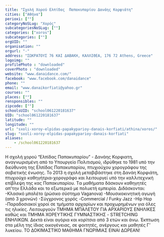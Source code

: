 ```yaml
---
title: "Σχολή Χορού Ελπίδας  Παπακυπαρίου Δανάης Κορφιάτη"
cities: ["Αθήνα"]
perioxi: [""]
categoryNoSLug: "Χορός"
subcategoriesNoSLug: [""]
categories: ["xoros"]
subcategories: [""]
orgUID: ""
organisation: ""
orgurl: "-"
address: "ΣΩΚΡΑΤΟΥΣ 76 ΚΑΙ ΔΑΒΑΚΗ, ΚΑΛΛΙΘΕΑ, 176 72 Athens, Greece"
logoimg: ""
profilePhoto : "downloaded"
coverPhoto : "downloaded"
website: "www.danaidance.com/"
facebook: "www.facebook.com/danaidance"
phone: ""
email: "www.danaikorfiati@yahoo.gr"
courses: ""
places: [""]
rensponsibles: ""
zipcode: [""]
schoolsUID: "school061220181637"
UID: "school061220181637"
latitude: ""
longitude: ""
url: "sxoli-xoroy-elpidas-papakyparioy-danais-korfiati/athina/xoros/"
slug: "sxoli-xoroy-elpidas-papakyparioy-danais-korfiati"
aliases:
    - /school061220181637
---
```





Η σχολή χορού “Ελπίδας Παπακυπαρίου” - Δανάης Κορφιατη, αναγνωρισμένη από το Υπουργείο Πολιτισμού, ιδρύθηκε το 1981 υπό την διεύθυνση της Ελπίδας Παπακυπαρίου, πτυχιούχου χορογράφου της σοβιετικής ένωσης. Το 2013 η σχολή μεταβιβάστηκε στη Δανάη Κορφιάτη, πτυχιούχο καθηγήτρια-χορογράφο και λειτουργεί υπό την καλλιτεχνική επίβλεψη της κας Παπακυπαρίου. Tα μαθήματα δάσκουν καθηγητές απ&#39;την Ελλάδα και το εξωτερικό με πολυετή εμπειρία. Διδάσκονται: -Κλασικό μπαλέτο (ρώσικο σύστημα Vaganova) -Μουσικοκινητική αγωγή (από 3 χρονών) -Σύγχρονος χορός -Commercial / Funky Jazz -Hip Hop -Παραδοσιακοί χοροί σε τμήματα αρχαρίων και προχωρημένων για όλες τις ηλικίες. Λειτουργούν ΤΜΗΜΑ ΜΠΑΛΕΤΟΥ ΓΙΑ ΑΡΧΑΡΙΟΥΣ ΕΝΗΛΙΚΕΣ καθώς και ΤΜΗΜΑ ΧΟΡΕΥΤΙΚΗΣ ΓΥΜΝΑΣΤΙΚΗΣ - STRETCHING ΕΝΗΛΙΚΩΝ. Δεκτά είναι αγόρια και κορίτσια από 3 ετών και άνω. Έκπτωση στα μέλη της ίδιας οικογένειας, σε φοιτητές, ανέργους και μαθητές Γ’ λυκείου. ΤΟ ΔΟΚΙΜΑΣΤΙΚΟ ΜΑΘΗΜΑ ΓΝΩΡΙΜΙΑΣ ΕΙΝΑΙ ΔΩΡΕΑΝ!